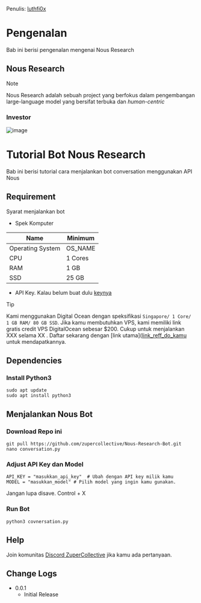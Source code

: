 Penulis: [luthfi0x](https://x.com/luthfi0x)

# Pengenalan
Bab ini berisi pengenalan mengenai Nous Research

## Nous Research
> [!NOTE]
> Nous Research adalah sebuah project yang berfokus dalam pengembangan large-language model yang bersifat terbuka dan _human-centric_

### Investor
![image](https://github.com/user-attachments/assets/d8debf4c-3da4-4d80-9f13-4338156ae2e5)

# Tutorial Bot Nous Research
Bab ini berisi tutorial cara menjalankan bot conversation menggunakan API Nous

## Requirement
Syarat menjalankan bot
- Spek Komputer
  
| Name | Minimum |
| ------------- | ------------- |
| Operating System  | OS_NAME  |
| CPU  | 1 Cores  |
| RAM  | 1 GB  |
| SSD  | 25 GB  |
- API Key. Kalau belum buat dulu [keynya](https://portal.nousresearch.com/api-keys)

> [!TIP]
> Kami menggunakan Digital Ocean dengan speksifikasi `Singapore/ 1 Core/ 1 GB RAM/ 80 GB SSD`. Jika kamu membutuhkan VPS, kami memiliki link gratis credit VPS DigitalOcean sebesar $200. Cukup untuk menjalankan XXX selama XX . Daftar sekarang dengan [link utama]([link_reff_do_kamu](https://m.do.co/c/497333605c2e) untuk mendapatkannya.
  
## Dependencies

### Install Python3
```
sudo apt update
sudo apt install python3
```

## Menjalankan Nous Bot

### Download Repo ini
```
git pull https://github.com/zupercollective/Nous-Research-Bot.git
nano conversation.py
```

### Adjust API Key dan Model 
```
API_KEY = "masukkan_api_key"  # Ubah dengan API key milik kamu
MODEL = "masukkan_model" # Pilih model yang ingin kamu gunakan.
```

Jangan lupa disave. Control + X

### Run Bot
```
python3 covnersation.py
```

## Help

Join komunitas [Discord ZuperCollective](https://discord.com/invite/zupercollective) jika kamu ada pertanyaan.

## Change Logs

* 0.0.1
    * Initial Release
